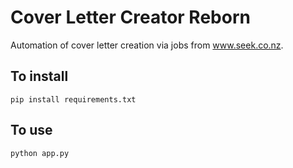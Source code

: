 # Cover Letter Creator Reborn

Automation of cover letter creation via jobs from www.seek.co.nz.

## To install
`pip install requirements.txt`

## To use
`python app.py`